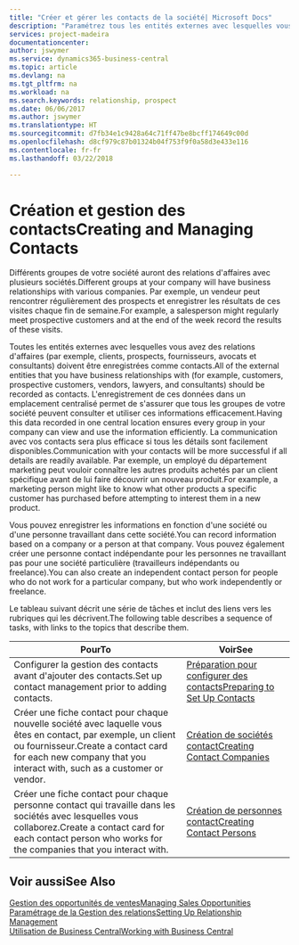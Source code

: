 ```yaml
---
title: "Créer et gérer les contacts de la société| Microsoft Docs"
description: "Paramétrez tous les entités externes avec lesquelles vous avez une relation d'affaires (par exemple les prospects, les clients, les fournisseurs, et les consultants) comme contacts."
services: project-madeira
documentationcenter: 
author: jswymer
ms.service: dynamics365-business-central
ms.topic: article
ms.devlang: na
ms.tgt_pltfrm: na
ms.workload: na
ms.search.keywords: relationship, prospect
ms.date: 06/06/2017
ms.author: jswymer
ms.translationtype: HT
ms.sourcegitcommit: d7fb34e1c9428a64c71ff47be8bcff174649c00d
ms.openlocfilehash: d8cf979c87b01324b04f753f9f0a58d3e433e116
ms.contentlocale: fr-fr
ms.lasthandoff: 03/22/2018

---
```

# <a name="creating-and-managing-contacts"></a><span data-ttu-id="63d2c-103">Création et gestion des contacts</span><span class="sxs-lookup"><span data-stu-id="63d2c-103">Creating and Managing Contacts</span></span>
<span data-ttu-id="63d2c-104">Différents groupes de votre société auront des relations d'affaires avec plusieurs sociétés.</span><span class="sxs-lookup"><span data-stu-id="63d2c-104">Different groups at your company will have business relationships with various companies.</span></span> <span data-ttu-id="63d2c-105">Par exemple, un vendeur peut rencontrer régulièrement des prospects et enregistrer les résultats de ces visites chaque fin de semaine.</span><span class="sxs-lookup"><span data-stu-id="63d2c-105">For example, a salesperson might regularly meet prospective customers and at the end of the week record the results of these visits.</span></span>

<span data-ttu-id="63d2c-106">Toutes les entités externes avec lesquelles vous avez des relations d'affaires (par exemple, clients, prospects, fournisseurs, avocats et consultants) doivent être enregistrées comme contacts.</span><span class="sxs-lookup"><span data-stu-id="63d2c-106">All of the external entities that you have business relationships with (for example, customers, prospective customers, vendors, lawyers, and consultants) should be recorded as contacts.</span></span> <span data-ttu-id="63d2c-107">L'enregistrement de ces données dans un emplacement centralisé permet de s'assurer que tous les groupes de votre société peuvent consulter et utiliser ces informations efficacement.</span><span class="sxs-lookup"><span data-stu-id="63d2c-107">Having this data recorded in one central location ensures every group in your company can view and use the information efficiently.</span></span> <span data-ttu-id="63d2c-108">La communication avec vos contacts sera plus efficace si tous les détails sont facilement disponibles.</span><span class="sxs-lookup"><span data-stu-id="63d2c-108">Communication with your contacts will be more successful if all details are readily available.</span></span> <span data-ttu-id="63d2c-109">Par exemple, un employé du département marketing peut vouloir connaître les autres produits achetés par un client spécifique avant de lui faire découvrir un nouveau produit.</span><span class="sxs-lookup"><span data-stu-id="63d2c-109">For example, a marketing person might like to know what other products a specific customer has purchased before attempting to interest them in a new product.</span></span>

<span data-ttu-id="63d2c-110">Vous pouvez enregistrer les informations en fonction d'une société ou d'une personne travaillant dans cette société.</span><span class="sxs-lookup"><span data-stu-id="63d2c-110">You can record information based on a company or a person at that company.</span></span> <span data-ttu-id="63d2c-111">Vous pouvez également créer une personne contact indépendante pour les personnes ne travaillant pas pour une société particulière (travailleurs indépendants ou freelance).</span><span class="sxs-lookup"><span data-stu-id="63d2c-111">You can also create an independent contact person for people who do not work for a particular company, but who work independently or freelance.</span></span>

<span data-ttu-id="63d2c-112">Le tableau suivant décrit une série de tâches et inclut des liens vers les rubriques qui les décrivent.</span><span class="sxs-lookup"><span data-stu-id="63d2c-112">The following table describes a sequence of tasks, with links to the topics that describe them.</span></span>

| <span data-ttu-id="63d2c-113">Pour</span><span class="sxs-lookup"><span data-stu-id="63d2c-113">To</span></span> | <span data-ttu-id="63d2c-114">Voir</span><span class="sxs-lookup"><span data-stu-id="63d2c-114">See</span></span> |
| --- | --- |
| <span data-ttu-id="63d2c-115">Configurer la gestion des contacts avant d'ajouter des contacts.</span><span class="sxs-lookup"><span data-stu-id="63d2c-115">Set up contact management prior to adding contacts.</span></span> |[<span data-ttu-id="63d2c-116">Préparation pour configurer des contacts</span><span class="sxs-lookup"><span data-stu-id="63d2c-116">Preparing to Set Up Contacts</span></span>](marketing-setup-contacts.md) |
| <span data-ttu-id="63d2c-117">Créer une fiche contact pour chaque nouvelle société avec laquelle vous êtes en contact, par exemple, un client ou fournisseur.</span><span class="sxs-lookup"><span data-stu-id="63d2c-117">Create a contact card for each new company that you interact with, such as a customer or vendor.</span></span> |[<span data-ttu-id="63d2c-118">Création de sociétés contact</span><span class="sxs-lookup"><span data-stu-id="63d2c-118">Creating Contact Companies</span></span>](marketing-create-contact-companies.md) |
| <span data-ttu-id="63d2c-119">Créer une fiche contact pour chaque personne contact qui travaille dans les sociétés avec lesquelles vous collaborez.</span><span class="sxs-lookup"><span data-stu-id="63d2c-119">Create a contact card for each contact person who works for the companies that you interact with.</span></span> |[<span data-ttu-id="63d2c-120">Création de personnes contact</span><span class="sxs-lookup"><span data-stu-id="63d2c-120">Creating Contact Persons</span></span>](marketing-create-contact-persons.md) |

## <a name="see-also"></a><span data-ttu-id="63d2c-121">Voir aussi</span><span class="sxs-lookup"><span data-stu-id="63d2c-121">See Also</span></span>
[<span data-ttu-id="63d2c-122">Gestion des opportunités de ventes</span><span class="sxs-lookup"><span data-stu-id="63d2c-122">Managing Sales Opportunities</span></span>](marketing-manage-sales-opportunities.md)  
[<span data-ttu-id="63d2c-123">Paramétrage de la Gestion des relations</span><span class="sxs-lookup"><span data-stu-id="63d2c-123">Setting Up Relationship Management</span></span>](marketing-setup-marketing.md)  
[<span data-ttu-id="63d2c-124">Utilisation de Business Central</span><span class="sxs-lookup"><span data-stu-id="63d2c-124">Working with Business Central</span></span>](ui-work-product.md)  

